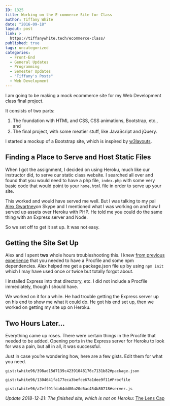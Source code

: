 ```yaml
---
ID: 1325
title: Working on the E-commerce Site for Class
author: Tiffany White
date: "2016-09-18"
layout: post
link: >
  https://tiffanywhite.tech/ecommerce-class/
published: true
tags: uncategorized
categories:
  - Front-End
  - General Updates
  - Programming
  - Semester Updates
  - "Tiffany's Posts"
  - Web Development
---
```


I am going to be making a mock ecommerce site for my Web Development class final project.

It consists of two parts:

1. The foundation with HTML and CSS, CSS animations, Bootstrap, etc., and
2. The final project, with some meatier stuff, like JavaScript and jQuery.

I started a mockup of a Bootstrap site, which is inspired by [w3layouts](https://w3layouts.com/preview/?l=/watches-flat-ecommerce-bootstrap-responsive-web-template/).

## Finding a Place to Serve and Host Static Files

When I got the assignment, I decided on using Heroku, much like our instructor did, to serve our static class website. I searched all over and found that you would need to have a php file, `index.php` with some very basic code that would point to your `home.html` file in order to serve up your site.

This worked and would have served me well. But I was talking to my pal [Alex Gwartney](https://medium.com/@Gwartney)on Skype and I mentioned what I was working on and how I served up assets over Heroku with PHP. He told me you could do the same thing with an Express server and Node.

So we set off to get it set up. It was not easy.

## Getting the Site Set Up

Alex and I spent **two** whole hours troubleshooting this. I knew [from previous experience](https://helloburgh.me/2015/07/15/heroku-woes/) that you needed to have a Procfile and some npm dependencies. Alex helped me get a package.json file up by using `npm init` which I may have used once or twice but totally forgot about.

I installed Express into that directory, etc. I did not include a Procfile immediately, though I should have.

We worked on it for a while. He had trouble getting the Express server up on his end to show me what it could do. He got his end set up, then we worked on getting my site up on Heroku.

## Two Hours Later…

Everything came up roses. There were certain things in the Procfile that needed to be added. Opening ports in the Express server for Heroku to look for was a pain, but all in all, it was successful.

Just in case you’re wondering how, here are a few gists. Edit them for what you need.

`gist:twhite96/398ad15d7139c42391048176c7131b82#package.json`

`gist:twhite96/1304641fa177eca3befce67a1dee9f11#Procfile`

`gist:twhite96/a7eff91fda64dd80a20d6ac454b80718#server.js`

*Update 2018-12-21: The finished site, which is not on Heroku*: [The Lens Cap](https://thelenscap.netlify.com/)